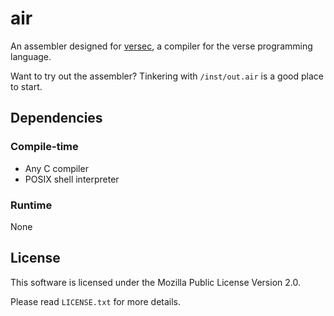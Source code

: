 # air

An assembler designed for [versec](https://codeberg.org/chris03-dev/verse), a compiler for the verse programming language.

Want to try out the assembler? Tinkering with `/inst/out.air` is a good place to start.

## Dependencies

### Compile-time

- Any C compiler
- POSIX shell interpreter

### Runtime

None

## License

This software is licensed under the Mozilla Public License Version 2.0.

Please read `LICENSE.txt` for more details.